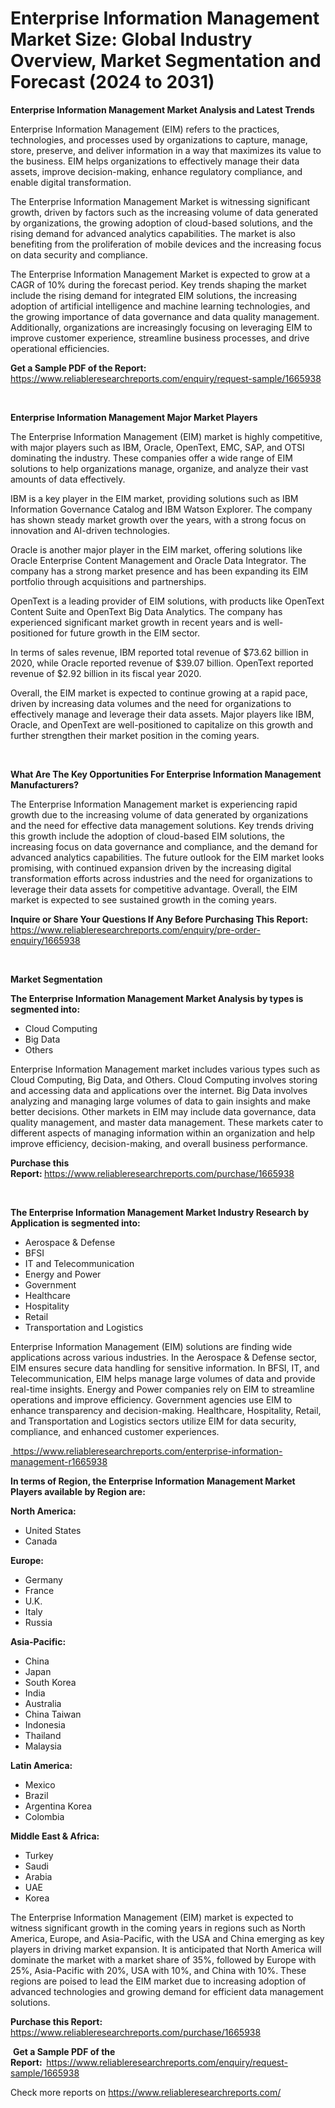 <p><h1>Enterprise Information Management Market Size: Global Industry Overview, Market Segmentation and Forecast (2024 to 2031)</h1></p><p><strong>Enterprise Information Management Market Analysis and Latest Trends</strong></p>
<p><p>Enterprise Information Management (EIM) refers to the practices, technologies, and processes used by organizations to capture, manage, store, preserve, and deliver information in a way that maximizes its value to the business. EIM helps organizations to effectively manage their data assets, improve decision-making, enhance regulatory compliance, and enable digital transformation.</p><p>The Enterprise Information Management Market is witnessing significant growth, driven by factors such as the increasing volume of data generated by organizations, the growing adoption of cloud-based solutions, and the rising demand for advanced analytics capabilities. The market is also benefiting from the proliferation of mobile devices and the increasing focus on data security and compliance.</p><p>The Enterprise Information Management Market is expected to grow at a CAGR of 10% during the forecast period. Key trends shaping the market include the rising demand for integrated EIM solutions, the increasing adoption of artificial intelligence and machine learning technologies, and the growing importance of data governance and data quality management. Additionally, organizations are increasingly focusing on leveraging EIM to improve customer experience, streamline business processes, and drive operational efficiencies.</p></p>
<p><strong>Get a Sample PDF of the Report:&nbsp;</strong> <a href="https://www.reliableresearchreports.com/enquiry/request-sample/1665938">https://www.reliableresearchreports.com/enquiry/request-sample/1665938</a></p>
<p>&nbsp;</p>
<p><strong>Enterprise Information Management Major Market Players</strong></p>
<p><p>The Enterprise Information Management (EIM) market is highly competitive, with major players such as IBM, Oracle, OpenText, EMC, SAP, and OTSI dominating the industry. These companies offer a wide range of EIM solutions to help organizations manage, organize, and analyze their vast amounts of data effectively.</p><p>IBM is a key player in the EIM market, providing solutions such as IBM Information Governance Catalog and IBM Watson Explorer. The company has shown steady market growth over the years, with a strong focus on innovation and AI-driven technologies.</p><p>Oracle is another major player in the EIM market, offering solutions like Oracle Enterprise Content Management and Oracle Data Integrator. The company has a strong market presence and has been expanding its EIM portfolio through acquisitions and partnerships.</p><p>OpenText is a leading provider of EIM solutions, with products like OpenText Content Suite and OpenText Big Data Analytics. The company has experienced significant market growth in recent years and is well-positioned for future growth in the EIM sector.</p><p>In terms of sales revenue, IBM reported total revenue of $73.62 billion in 2020, while Oracle reported revenue of $39.07 billion. OpenText reported revenue of $2.92 billion in its fiscal year 2020.</p><p>Overall, the EIM market is expected to continue growing at a rapid pace, driven by increasing data volumes and the need for organizations to effectively manage and leverage their data assets. Major players like IBM, Oracle, and OpenText are well-positioned to capitalize on this growth and further strengthen their market position in the coming years.</p></p>
<p>&nbsp;</p>
<p><strong>What Are The Key Opportunities For Enterprise Information Management Manufacturers?</strong></p>
<p><p>The Enterprise Information Management market is experiencing rapid growth due to the increasing volume of data generated by organizations and the need for effective data management solutions. Key trends driving this growth include the adoption of cloud-based EIM solutions, the increasing focus on data governance and compliance, and the demand for advanced analytics capabilities. The future outlook for the EIM market looks promising, with continued expansion driven by the increasing digital transformation efforts across industries and the need for organizations to leverage their data assets for competitive advantage. Overall, the EIM market is expected to see sustained growth in the coming years.</p></p>
<p><strong>Inquire or Share Your Questions If Any Before Purchasing This Report:</strong> <a href="https://www.reliableresearchreports.com/enquiry/pre-order-enquiry/1665938">https://www.reliableresearchreports.com/enquiry/pre-order-enquiry/1665938</a></p>
<p>&nbsp;</p>
<p><strong>Market Segmentation</strong></p>
<p><strong>The Enterprise Information Management Market Analysis by types is segmented into:</strong></p>
<p><ul><li>Cloud Computing</li><li>Big Data</li><li>Others</li></ul></p>
<p><p>Enterprise Information Management market includes various types such as Cloud Computing, Big Data, and Others. Cloud Computing involves storing and accessing data and applications over the internet. Big Data involves analyzing and managing large volumes of data to gain insights and make better decisions. Other markets in EIM may include data governance, data quality management, and master data management. These markets cater to different aspects of managing information within an organization and help improve efficiency, decision-making, and overall business performance.</p></p>
<p><strong>Purchase this Report:&nbsp;</strong><a href="https://www.reliableresearchreports.com/purchase/1665938">https://www.reliableresearchreports.com/purchase/1665938</a></p>
<p>&nbsp;</p>
<p><strong>The Enterprise Information Management Market Industry Research by Application is segmented into:</strong></p>
<p><ul><li>Aerospace & Defense</li><li>BFSI</li><li>IT and Telecommunication</li><li>Energy and Power</li><li>Government</li><li>Healthcare</li><li>Hospitality</li><li>Retail</li><li>Transportation and Logistics</li></ul></p>
<p><p>Enterprise Information Management (EIM) solutions are finding wide applications across various industries. In the Aerospace & Defense sector, EIM ensures secure data handling for sensitive information. In BFSI, IT, and Telecommunication, EIM helps manage large volumes of data and provide real-time insights. Energy and Power companies rely on EIM to streamline operations and improve efficiency. Government agencies use EIM to enhance transparency and decision-making. Healthcare, Hospitality, Retail, and Transportation and Logistics sectors utilize EIM for data security, compliance, and enhanced customer experiences.</p></p>
<p><a href="https://www.reliableresearchreports.com/enterprise-information-management-r1665938">&nbsp;https://www.reliableresearchreports.com/enterprise-information-management-r1665938</a></p>
<p><strong>In terms of Region, the Enterprise Information Management Market Players available by Region are:</strong></p>
<p>
    <p> <strong> North America: </strong>
        <ul>
            <li>United States</li>
            <li>Canada</li>
        </ul>
        </p> 
    <p> <strong> Europe: </strong>
        <ul>
            <li>Germany</li>
            <li>France</li>
            <li>U.K.</li>
            <li>Italy</li>
            <li>Russia</li>
        </ul>
        </p> 
    <p> <strong> Asia-Pacific: </strong>
        <ul>
            <li>China</li>
            <li>Japan</li>
            <li>South Korea</li>
            <li>India</li>
            <li>Australia</li>
            <li>China Taiwan</li>
            <li>Indonesia</li>
            <li>Thailand</li>
            <li>Malaysia</li>
        </ul>
        </p> 
    <p> <strong> Latin America: </strong>
        <ul>
            <li>Mexico</li>
            <li>Brazil</li>
            <li>Argentina Korea</li>
            <li>Colombia</li>
        </ul>
        </p> 
    <p> <strong> Middle East & Africa: </strong>
        <ul>
            <li>Turkey</li>
            <li>Saudi</li>
            <li>Arabia</li>
            <li>UAE</li>
            <li>Korea</li>
        </ul>
    </p>
    </p>
<p><p>The Enterprise Information Management (EIM) market is expected to witness significant growth in the coming years in regions such as North America, Europe, and Asia-Pacific, with the USA and China emerging as key players in driving market expansion. It is anticipated that North America will dominate the market with a market share of 35%, followed by Europe with 25%, Asia-Pacific with 20%, USA with 10%, and China with 10%. These regions are poised to lead the EIM market due to increasing adoption of advanced technologies and growing demand for efficient data management solutions.</p></p>
<p><strong>Purchase this Report: </strong><a href="https://www.reliableresearchreports.com/purchase/1665938">https://www.reliableresearchreports.com/purchase/1665938</a></p>
<p>&nbsp;<strong>Get a Sample PDF of the Report:&nbsp;&nbsp;</strong><a href="https://www.reliableresearchreports.com/enquiry/request-sample/1665938">https://www.reliableresearchreports.com/enquiry/request-sample/1665938</a></p>
<p><strong></strong></p>
<p>Check more reports on <a href="https://www.reliableresearchreports.com/">https://www.reliableresearchreports.com/</a></p>